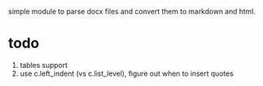 simple module to parse docx files and convert them to markdown and html.

# todo

 1. tables support
 1. use c.left_indent (vs c.list_level), figure out when to insert quotes
